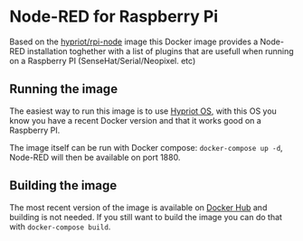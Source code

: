 # Node-RED for Raspberry Pi

Based on the [hypriot/rpi-node](https://hub.docker.com/r/hypriot/rpi-node/) image this Docker image provides a Node-RED installation
toghether with a list of plugins that are usefull when running on a Raspberry PI (SenseHat/Serial/Neopixel. etc)

## Running the image
The easiest way to run this image is to use [Hypriot OS](https://blog.hypriot.com/downloads/), with this OS you know 
you have a recent Docker version and that it works good on a Raspberry PI.

The image itself can be run with Docker compose: `docker-compose up -d`, Node-RED will then be available on port 1880.

## Building the image
The most recent version of the image is available on [Docker Hub](https://hub.docker.com/r/elzekool/rpi-nodered/) and building
is not needed. If you still want to build the image you can do that with `docker-compose build`.

